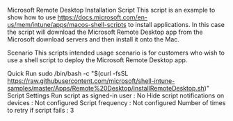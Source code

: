 Microsoft Remote Desktop Installation Script
This script is an example to show how to use https://docs.microsoft.com/en-us/mem/intune/apps/macos-shell-scripts to install applications. In this case the script will download the Microsoft Remote Desktop app from the Microsoft download servers and then install it onto the Mac.

Scenario
This scripts intended usage scenario is for customers who wish to use a shell script to deploy the Microsoft Remote Desktop app.

Quick Run
sudo /bin/bash -c "$(curl -fsSL https://raw.githubusercontent.com/microsoft/shell-intune-samples/master/Apps/Remote%20Desktop/installRemoteDesktop.sh)"
Script Settings
Run script as signed-in user : No
Hide script notifications on devices : Not configured
Script frequency : Not configured
Number of times to retry if script fails : 3
